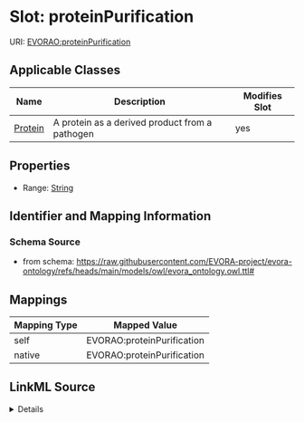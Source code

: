 

# Slot: proteinPurification



URI: [EVORAO:proteinPurification](https://raw.githubusercontent.com/EVORA-project/evora-ontology/refs/heads/main/models/owl/evora_ontology.owl.ttl#proteinPurification)



<!-- no inheritance hierarchy -->





## Applicable Classes

| Name | Description | Modifies Slot |
| --- | --- | --- |
| [Protein](Protein.md) | A protein as a derived product from a pathogen |  yes  |







## Properties

* Range: [String](String.md)





## Identifier and Mapping Information







### Schema Source


* from schema: https://raw.githubusercontent.com/EVORA-project/evora-ontology/refs/heads/main/models/owl/evora_ontology.owl.ttl#




## Mappings

| Mapping Type | Mapped Value |
| ---  | ---  |
| self | EVORAO:proteinPurification |
| native | EVORAO:proteinPurification |




## LinkML Source

<details>
```yaml
name: proteinPurification
from_schema: https://raw.githubusercontent.com/EVORA-project/evora-ontology/refs/heads/main/models/owl/evora_ontology.owl.ttl#
rank: 1000
alias: proteinPurification
domain_of:
- Protein
range: string

```
</details>